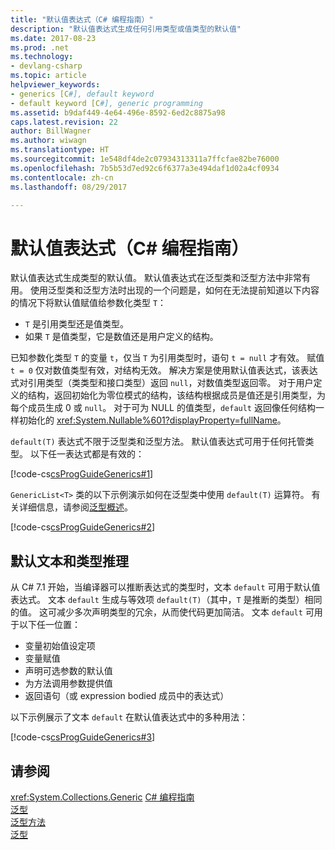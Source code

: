 ```yaml
---
title: "默认值表达式（C# 编程指南）"
description: "默认值表达式生成任何引用类型或值类型的默认值"
ms.date: 2017-08-23
ms.prod: .net
ms.technology:
- devlang-csharp
ms.topic: article
helpviewer_keywords:
- generics [C#], default keyword
- default keyword [C#], generic programming
ms.assetid: b9daf449-4e64-496e-8592-6ed2c8875a98
caps.latest.revision: 22
author: BillWagner
ms.author: wiwagn
ms.translationtype: HT
ms.sourcegitcommit: 1e548df4de2c07934313311a7ffcfae82be76000
ms.openlocfilehash: 7b5b53d7ed92c6f6377a3e494daf1d02a4cf0934
ms.contentlocale: zh-cn
ms.lasthandoff: 08/29/2017

---
```

# <a name="default-value-expressions-c-programming-guide"></a>默认值表达式（C# 编程指南）

默认值表达式生成类型的默认值。 默认值表达式在泛型类和泛型方法中非常有用。 使用泛型类和泛型方法时出现的一个问题是，如何在无法提前知道以下内容的情况下将默认值赋值给参数化类型 `T`：

- `T` 是引用类型还是值类型。
- 如果 `T` 是值类型，它是数值还是用户定义的结构。

 已知参数化类型 `T` 的变量 `t`，仅当 `T` 为引用类型时，语句 `t = null` 才有效。 赋值 `t = 0` 仅对数值类型有效，对结构无效。 解决方案是使用默认值表达式，该表达式对引用类型（类类型和接口类型）返回 `null`，对数值类型返回零。 对于用户定义的结构，返回初始化为零位模式的结构，该结构根据成员是值还是引用类型，为每个成员生成 0 或 `null`。 对于可为 NULL 的值类型，`default` 返回像任何结构一样初始化的 <xref:System.Nullable%601?displayProperty=fullName>。

`default(T)` 表达式不限于泛型类和泛型方法。 默认值表达式可用于任何托管类型。 以下任一表达式都是有效的：

 [!code-cs[csProgGuideGenerics#1](../../../../samples/snippets/csharp/programming-guide/statements-expressions-operators/default-value-expressions.cs)]

 `GenericList<T>` 类的以下示例演示如何在泛型类中使用 `default(T)` 运算符。 有关详细信息，请参阅[泛型概述](../generics/introduction-to-generics.md)。

 [!code-cs[csProgGuideGenerics#2](../../../../samples/snippets/csharp/VS_Snippets_VBCSharp/csProgGuideGenerics/CS/Generics.cs#Snippet41)]

## <a name="default-literal-and-type-inference"></a>默认文本和类型推理

从 C# 7.1 开始，当编译器可以推断表达式的类型时，文本 `default` 可用于默认值表达式。 文本 `default` 生成与等效项 `default(T)`（其中，`T` 是推断的类型）相同的值。 这可减少多次声明类型的冗余，从而使代码更加简洁。 文本 `default` 可用于以下任一位置：

- 变量初始值设定项
- 变量赋值
- 声明可选参数的默认值
- 为方法调用参数提供值
- 返回语句（或 expression bodied 成员中的表达式）

以下示例展示了文本 `default` 在默认值表达式中的多种用法：

[!code-cs[csProgGuideGenerics#3](../../../../samples/snippets/csharp/programming-guide/statements-expressions-operators/default-literal.cs)]

## <a name="see-also"></a>请参阅

 <xref:System.Collections.Generic> [C# 编程指南](../index.md)   
 [泛型](../generics/index.md)   
 [泛型方法](../generics/generic-methods.md)   
 [泛型](~/docs/standard/generics/index.md)   

